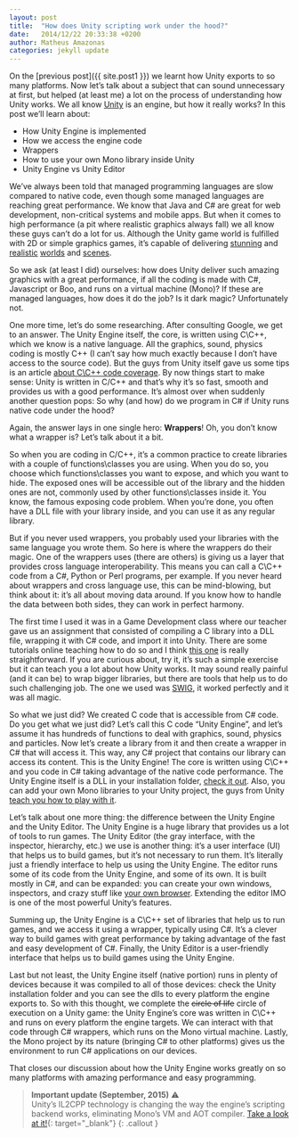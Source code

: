 ```yaml
---
layout: post
title:  "How does Unity scripting work under the hood?"
date:   2014/12/22 20:33:38 +0200
author: Matheus Amazonas
categories: jekyll update
---
```

On the [previous post]({{ site.post1 }}) we learnt how Unity exports to so many platforms. Now let’s talk about a subject that can sound unnecessary at first, but helped (at least me) a lot on the process of understanding how Unity works. We all know [Unity](http://unity3d.com/) is an engine, but how it really works? In this post we’ll learn about:

- How Unity Engine is implemented
- How we access the engine code
- Wrappers
- How to use your own Mono library inside Unity
- Unity Engine vs Unity Editor

We’ve always been told that managed programming languages are slow compared to native code, even though some managed languages are reaching great performance. We know that Java and C# are great for web development, non-critical systems and mobile apps. But when it comes to high performance (a pit where realistic graphics always fall) we all know these guys can’t do a lot for us. Although the Unity game world is fulfilled with 2D or simple graphics games, it’s capable of delivering [stunning](http://www.youtube.com/watch?v=qbP7Z4btVvc) and [realistic](http://forum.unity3d.com/threads/9842-First-Unity-Game-screen-shots-(New-Level)) [worlds](http://thegolfclubgame.com/) and [scenes](http://www.navalaction.com/).

So we ask (at least I did) ourselves: how does Unity deliver such amazing graphics with a great performance, if all the coding is made with C#, Javascript or Boo, and runs on a virtual machine (Mono)? If these are managed languages, how does it do the job? Is it dark magic? Unfortunately not.

One more time, let’s do some researching. After consulting Google, we get to an answer. The Unity Engine itself, the core, is written using C\C++, which we know is a native language. All the graphics, sound, physics coding is mostly C++ (I can’t say how much exactly because I don’t have access to the source code). But the guys from Unity itself gave us some tips is an article [about C\C++ code coverage](http://blogs.unity3d.com/2014/02/27/how-do-we-use-code-coverage-for-unity/). By now things start to make sense: Unity is written in C/C++ and that’s why it’s so fast, smooth and provides us with a good performance. It’s almost over when suddenly another question pops: So why (and how) do we program in C# if Unity runs native code under the hood?

Again, the answer lays in one single hero: **Wrappers**! Oh, you don’t know what a wrapper is? Let’s talk about it a bit.

So when you are coding in C/C++, it’s a common practice to create libraries with a couple of functions\classes you are using. When you do so, you choose which functions\classes you want to expose, and which you want to hide. The exposed ones will be accessible out of the library and the hidden ones are not, commonly used by other functions\classes inside it. You know, the famous exposing code problem. When you’re done, you often have a DLL file with your library inside, and you can use it as any regular library.

But if you never used wrappers, you probably used your libraries with the same language you wrote them. So here is where the wrappers do their magic. One of the wrappers uses (there are others) is giving us a layer that provides cross language interoperability. This means you can call a C\C++ code from a C#, Python or Perl programs, per example. If you never heard about wrappers and cross language use, this can be mind-blowing, but think about it: it’s all about moving data around. If you know how to handle the data between both sides, they can work in perfect harmony.

The first time I used it was in a Game Development class where our teacher gave us an assignment that consisted of compiling a C library into a DLL file, wrapping it with C# code, and import it into Unity. There are some tutorials online teaching how to do so and I think [this one](http://ericeastwood.com/blog/17/unity-and-dlls-c-managed-and-c-unmanaged) is really straightforward. If you are curious about, try it, it’s such a simple exercise but it can teach you a lot about how Unity works. It may sound really painful (and it can be) to wrap bigger libraries, but there are tools that help us to do such challenging job. The one we used was [SWIG](http://www.swig.org/), it worked perfectly and it was all magic.

So what we just did? We created C code that is accessible from C# code. Do you get what we just did? Let’s call this C code “Unity Engine”, and let’s assume it has hundreds of functions to deal with graphics, sound, physics and particles. Now let’s create a library from it and then create a wrapper in C# that will access it. This way, any C# project that contains our library can access its content. This is the Unity Engine! The core is written using C\C++ and you code in C# taking advantage of the native code performance. The Unity Engine itself is a DLL in your installation folder, [check it out](http://docs.unity3d.com/Documentation/Manual/UsingDLL.html). Also, you can add your own Mono libraries to your Unity project, the guys from Unity [teach you how to play with it](http://docs.unity3d.com/Documentation/Manual/UsingDLL.html).

Let’s talk about one more thing: the difference between the Unity Engine and the Unity Editor. The Unity Engine is a huge library that provides us a lot of tools to run games. The Unity Editor (the gray interface, with the inspector, hierarchy, etc.) we use is another thing: it’s a user interface (UI) that helps us to build games, but it’s not necessary to run them. It’s literally just a friendly interface to help us using the Unity Engine. The editor runs some of its code from the Unity Engine, and some of its own. It is built mostly in C#, and can be expanded: you can create your own windows, inspectors, and crazy stuff like [your own browser](http://youtu.be/itkm-emb5tg?t=49m46s). Extending the editor IMO is one of the most powerful Unity’s features.

Summing up, the Unity Engine is a C\C++ set of libraries that help us to run games, and we access it using a wrapper, typically using C#. It’s a clever way to build games with great performance by taking advantage of the fast and easy development of C#. Finally, the Unity Editor is a user-friendly interface that helps us to build games using the Unity Engine.

Last but not least, the Unity Engine itself (native portion) runs in plenty of devices because it was compiled to all of those devices: check the Unity installation folder and you can see the dlls to every platform the engine exports to. So with this thought, we complete the ~~circle of life~~ circle of execution on a Unity game: the Unity Engine’s core was written in C\C++ and runs on every platform the engine targets. We can interact with that code through C# wrappers, which runs on the Mono virtual machine. Lastly, the Mono project by its nature (bringing C# to other platforms) gives us the environment to run C# applications on our devices.

That closes our discussion about how the Unity Engine works greatly on so many platforms with amazing performance and easy programming.

> **Important update (September, 2015)** ⚠️  
> Unity’s IL2CPP technology is changing the way the engine’s scripting backend works, eliminating Mono’s VM and AOT compiler. [Take a look at it!](http://blogs.unity3d.com/2014/05/20/the-future-of-scripting-in-unity/){: target="_blank"}
{: .callout }